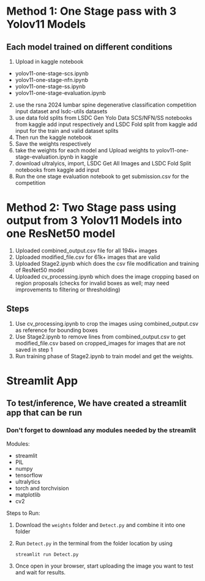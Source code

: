 # Method 1: One Stage pass with 3 Yolov11 Models
## Each model trained on different conditions
1. Upload in kaggle notebook
- yolov11-one-stage-scs.ipynb
- yolov11-one-stage-nfn.ipynb
- yolov11-one-stage-ss.ipynb
- yolov11-one-stage-evaluation.ipynb
2. use the rsna 2024 lumbar spine degenerative classification competition input dataset and lsdc-utils datasets
3. use data fold splits from LSDC Gen Yolo Data SCS/NFN/SS notebooks from kaggle add input respectively and LSDC Fold split from kaggle add input for the train and valid dataset splits 
4. Then run the kaggle notebook
5. Save the weights respectively
6. take the weights for each model and Upload weights to yolov11-one-stage-evaluation.ipynb in kaggle
7. download ultralyics, import, LSDC Get All Images and LSDC Fold Split notebooks from kaggle add input
8. Run the one stage evaluation notebook to get submission.csv for the competition


# Method 2: Two Stage pass using output from 3 Yolov11 Models into one ResNet50 model
1. Uploaded combined_output.csv file for all 194k+ images
2. Uploaded modified_file.csv for 61k+ images that are valid
3. Uploaded Stage2.ipynb which does the csv file modification and training of ResNet50 model
4. Uploaded cv_processing.ipynb which does the image cropping based on region proposals (checks for invalid boxes as well; may need improvements to filtering or thresholding)

## Steps
1. Use cv_processing.ipynb to crop the images using combined_output.csv as reference for bounding boxes
2. Use Stage2.ipynb to remove lines from combined_output.csv to get modified_file.csv based on cropped_images for images that are not saved in step 1
3. Run training phase of Stage2.ipynb to train model and get the weights.

# Streamlit App
## To test/inference, We have created a streamlit app that can be run
### Don't forget to download any modules needed by the streamlit
Modules:
- streamlit
- PIL
- numpy
- tensorflow
- ultralytics
- torch and torchvision
- matplotlib
- cv2

Steps to Run:
1. Download the `weights` folder and `Detect.py` and combine it into one folder
2. Run `Detect.py` in the terminal from the folder location by using
   
   ```Console
   streamlit run Detect.py
   ```
3. Once open in your browser, start uploading the image you want to test and wait for results.
